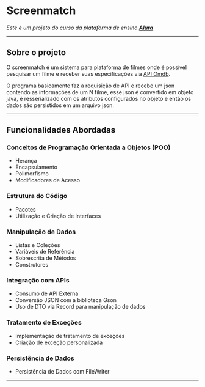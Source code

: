 # Screenmatch
*Este é um projeto do curso da plataforma de ensino **[Alura](https://www.alura.com.br/)***

---
## Sobre o projeto
O screenmatch é um sistema para plataforma de filmes onde é possível pesquisar um filme e receber suas especificações via [API Omdb](https://www.omdbapi.com).

O programa basicamente faz a requisição de API e recebe um json contendo as informações de um N filme, esse json é convertido em objeto java, é resserializado com os atributos configurados
no objeto e então os dados são persistidos em um arquivo json.

---

## Funcionalidades Abordadas

### Conceitos de Programação Orientada a Objetos (POO)
* Herança
* Encapsulamento
* Polimorfismo
* Modificadores de Acesso

### Estrutura do Código
* Pacotes
* Utilização e Criação de Interfaces

### Manipulação de Dados

* Listas e Coleções
* Variáveis de Referência
* Sobrescrita de Métodos
* Construtores

### Integração com APIs
* Consumo de API Externa
* Conversão JSON com a biblioteca Gson
* Uso de DTO via Record para manipulação de dados

### Tratamento de Exceções
* Implementação de tratamento de exceções
* Criação de exceção personalizada

### Persistência de Dados
* Persistência de Dados com FileWriter

---
